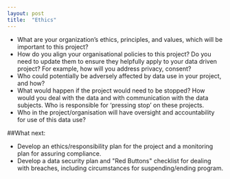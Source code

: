 ```yaml
---
layout: post
title:  "Ethics"
---
```


- What are your organization’s ethics, principles, and values, which will be important to this project?
- How do you align your organisational policies to this project? Do you need to update them to ensure they helpfully apply to your data driven project? For example, how will you address privacy, consent?
- Who could potentially be adversely affected by data use in your project, and how?
- What would happen if the project would need to be stopped? How would you deal with the data and with communication with the data subjects. Who is responsible for ‘pressing stop’ on these projects.
- Who in the project/organisation will have oversight and accountability for use of this data use?

##What next:

- Develop an ethics/responsibility plan for the project and a monitoring plan for assuring compliance.
- Develop a data security plan and "Red Buttons" checklist for dealing with breaches, including circumstances for suspending/ending program.
